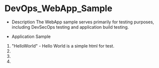 # DevOps_WebApp_Sample

* Description
The WebApp sample serves primarily for testing purposes, including DevSecOps testing and application build testing. 

* Application Sample
1. "HelloWorld" - Hello World is a simple html for test.
2. 
3. 
4. 


